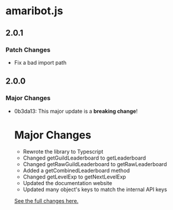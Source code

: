 # amaribot.js

## 2.0.1

### Patch Changes

-   Fix a bad import path

## 2.0.0

### Major Changes

-   0b3da13: This major update is a **breaking change**!

    # Major Changes

    -   Rewrote the library to Typescript
    -   Changed getGuildLeaderboard to getLeaderboard
    -   Changed getRawGuildLeaderboard to getRawLeaderboard
    -   Added a getCombinedLeaderboard method
    -   Changed getLevelExp to getNextLevelExp
    -   Updated the documentation website
    -   Updated many object's keys to match the internal API keys

    [See the full changes here.](https://github.com/amaribot/amaribot.js/compare/v1.6.1...v2.0.0)
